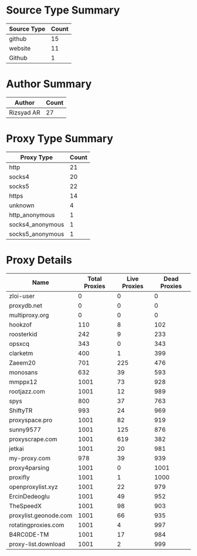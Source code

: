 # Source Type Summary

| Source Type | Count |
|-------------|-------|
| github | 15 |
| website | 11 |
| Github | 1 |


# Author Summary

| Author | Count |
|--------|-------|
| Rizsyad AR | 27 |


# Proxy Type Summary

| Proxy Type | Count |
|------------|-------|
| http | 21 |
| socks4 | 20 |
| socks5 | 22 |
| https | 14 |
| unknown | 4 |
| http_anonymous | 1 |
| socks4_anonymous | 1 |
| socks5_anonymous | 1 |


# Proxy Details

| Name | Total Proxies | Live Proxies | Dead Proxies |
|------|---------------|--------------|---------------|
| zloi-user | 0 | 0 | 0 |
| proxydb.net | 0 | 0 | 0 |
| multiproxy.org | 0 | 0 | 0 |
| hookzof | 110 | 8 | 102 |
| roosterkid | 242 | 9 | 233 |
| opsxcq | 343 | 0 | 343 |
| clarketm | 400 | 1 | 399 |
| Zaeem20 | 701 | 225 | 476 |
| monosans | 632 | 39 | 593 |
| mmppx12 | 1001 | 73 | 928 |
| rootjazz.com | 1001 | 12 | 989 |
| spys | 800 | 37 | 763 |
| ShiftyTR | 993 | 24 | 969 |
| proxyspace.pro | 1001 | 82 | 919 |
| sunny9577 | 1001 | 125 | 876 |
| proxyscrape.com | 1001 | 619 | 382 |
| jetkai | 1001 | 20 | 981 |
| my-proxy.com | 978 | 39 | 939 |
| proxy4parsing | 1001 | 0 | 1001 |
| proxifly | 1001 | 1 | 1000 |
| openproxylist.xyz | 1001 | 22 | 979 |
| ErcinDedeoglu | 1001 | 49 | 952 |
| TheSpeedX | 1001 | 98 | 903 |
| proxylist.geonode.com | 1001 | 66 | 935 |
| rotatingproxies.com | 1001 | 4 | 997 |
| B4RC0DE-TM | 1001 | 17 | 984 |
| proxy-list.download | 1001 | 2 | 999 |
